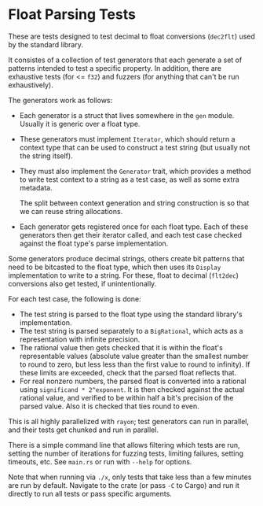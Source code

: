 # Float Parsing Tests

These are tests designed to test decimal to float conversions (`dec2flt`) used
by the standard library.

It consistes of a collection of test generators that each generate a set of
patterns intended to test a specific property. In addition, there are exhaustive
tests (for <= `f32`) and fuzzers (for anything that can't be run exhaustively).

The generators work as follows:

- Each generator is a struct that lives somewhere in the `gen` module. Usually
  it is generic over a float type.
- These generators must implement `Iterator`, which should return a context type
  that can be used to construct a test string (but usually not the string
  itself).
- They must also implement the `Generator` trait, which provides a method to
  write test context to a string as a test case, as well as some extra metadata.

  The split between context generation and string construction is so that we can
  reuse string allocations.
- Each generator gets registered once for each float type. Each of these
  generators then get their iterator called, and each test case checked against
  the float type's parse implementation.

Some generators produce decimal strings, others create bit patterns that need to
be bitcasted to the float type, which then uses its `Display` implementation to
write to a string. For these, float to decimal (`flt2dec`) conversions also get
tested, if unintentionally.

For each test case, the following is done:

- The test string is parsed to the float type using the standard library's
  implementation.
- The test string is parsed separately to a `BigRational`, which acts as a
  representation with infinite precision.
- The rational value then gets checked that it is within the float's
  representable values (absolute value greater than the smallest number to round
  to zero, but less less than the first value to round to infinity). If these
  limits are exceeded, check that the parsed float reflects that.
- For real nonzero numbers, the parsed float is converted into a rational using
  `significand * 2^exponent`. It is then checked against the actual rational
  value, and verified to be within half a bit's precision of the parsed value.
  Also it is checked that ties round to even.

This is all highly parallelized with `rayon`; test generators can run in
parallel, and their tests get chunked and run in parallel.

There is a simple command line that allows filtering which tests are run,
setting the number of iterations for fuzzing tests, limiting failures, setting
timeouts, etc. See `main.rs` or run with `--help` for options.

Note that when running via `./x`, only tests that take less than a few minutes
are run by default. Navigate to the crate (or pass `-C` to Cargo) and run it
directly to run all tests or pass specific arguments.
